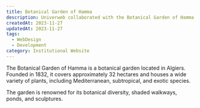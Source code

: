 ```yaml
---
title: Botanical Garden of Hamma
description: Univerweb collaborated with the Botanical Garden of Hamma on its digital presence.
createdAt: 2023-11-27
updatedAt: 2023-11-27
tags:
  - WebDesign
  - Development
category: Institutional Website
---
```


The Botanical Garden of Hamma is a botanical garden located in Algiers. Founded in 1832, it covers approximately 32 hectares and houses a wide variety of plants, including Mediterranean, subtropical, and exotic species.

The garden is renowned for its botanical diversity, shaded walkways, ponds, and sculptures.
